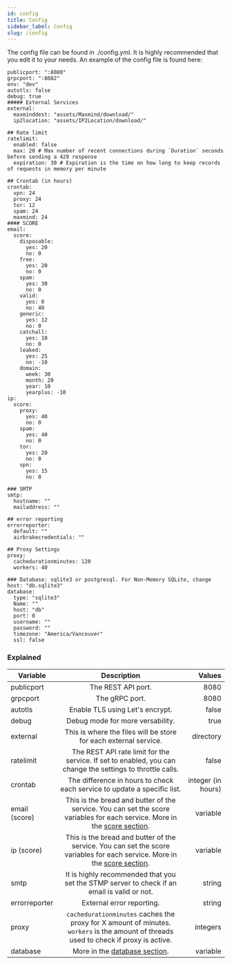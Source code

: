 ```yaml
---
id: config
title: Config
sidebar_label: Config
slug: /config
---
```


The config file can be found in ./config.yml. It is highly recommended that you edit it to your needs. An example of the config file is found here: 


    publicport: ":8080"
    grpcport: ":8082"
    env: "dev"
    autotls: false
    debug: true
    ##### External Services
    external:
      maxminddest: "assets/Maxmind/download/"
      ip2location: "assets/IP2Location/download/"
    
    ## Rate limit
    ratelimit:
      enabled: false
      max: 20 # Max number of recent connections during `Duration` seconds before sending a 429 response
      expiration: 30 # Expiration is the time on how long to keep records of requests in memory per minute
    
    ## Crontab (in hours)
    crontab:
      vpn: 24
      proxy: 24
      tor: 12
      spam: 24
      maxmind: 24
    #### SCORE
    email:
      score:
        disposable:
          yes: 20
          no: 0
        free:
          yes: 20
          no: 0
        spam:
          yes: 30
          no: 0
        valid:
          yes: 0
          no: 40
        generic:
          yes: 12
          no: 0
        catchall:
          yes: 10
          no: 0
        leaked:
          yes: 25
          no: -10
        domain:
          week: 30
          month: 20
          year: 10
          yearplus: -10
    ip:
      score:
        proxy:
          yes: 40
          no: 0
        spam:
          yes: 40
          no: 0
        tor:
          yes: 20
          no: 0
        vpn:
          yes: 15
          no: 0
    
    ### SMTP
    smtp:
      hostname: ""
      mailaddress: ""
    
    ## error reporting
    errorreporter:
      default: ""
      airbrakecredentials: ""
    
    ## Proxy Settings
    proxy:
      cachedurationminutes: 120
      workers: 40
    
    ### Database: sqlite3 or postgresql. For Non-Memory SQLite, change host: "db.sqlite3"
    database:
      type: "sqlite3"
      Name: ""
      host: "db"
      port: 0
      username: ""
      password: ""
      timezone: "America/Vancouver"
      ssl: false

### Explained 


| Variable        |      Description      |   Values |
| ------------- | :-----------: | -----: |
| publicport      | The REST API port. | 8080 |
| grpcport     |   The gRPC port.   |   8080 |
| autotls |  Enable TLS using Let's encrypt.   |    false |
| debug |   Debug mode for more versability.    |    true |
| external |   This is where the files will be store for each external service.    |    directory |
| ratelimit |    The REST API rate limit for the service. If set to enabled, you can change the settings to throttle calls.   |    false |
| crontab |   The difference in hours to check each service to update a specific list.     |    integer (in hours) |
| email (score) |   This is the bread and butter of the service. You can set the score variables for each service. More in the [score section](score.md).     |    variable |
| ip (score) |   This is the bread and butter of the service. You can set the score variables for each service. More in the [score section](score.md).    |    variable |
| smtp |   It is highly recommended that you set the STMP server to check if an email is valid or not.    |    string |
| errorreporter |   External error reporting.   |    string |
| proxy |   `cachedurationminutes` caches the proxy for X amount of minutes. `workers` is the amount of threads used to check if proxy is active.   |    integers |
| database |   More in the [database section](database.md).   |    variable |
